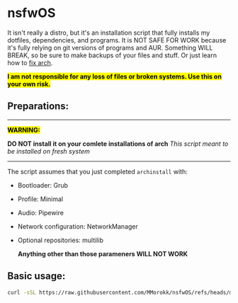 # nsfwOS

It isn't really a distro, but it's an installation script that fully installs my dotfiles, dependencies, and programs. It is NOT SAFE FOR WORK because it's fully relying on git versions of programs and AUR.  Something WILL BREAK, so be sure to make backups of your files and stuff. Or just learn how to [fix arch](https://wiki.archlinux.org/title/Main_page).

<mark>**I am not responsible for any loss of files or broken systems. Use this on your own risk.**</mark>

## Preparations:

---

<mark>**WARNING:**</mark>

**DO NOT install it on your comlete installations of arch**
*This script meant to be installed on fresh system*

---

The script assumes that you just completed `archinstall` with:

- Bootloader: Grub

- Profile: Minimal

- Audio: Pipewire

- Network configuration: NetworkManager

- Optional repositories: multilib

  **Anything other than those parameners WILL NOT WORK**

## Basic usage:

```bash
curl -sSL https://raw.githubusercontent.com/MMorokk/nsfwOS/refs/heads/main/install.sh | bash
```
